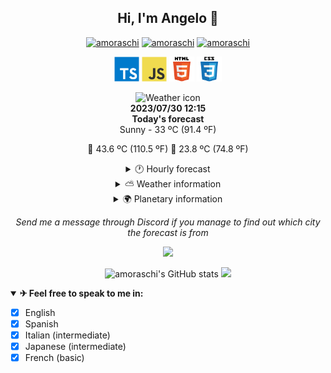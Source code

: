 <h2 align="center">Hi, I'm Angelo 👋</h2>

<p align="center">
  <a href="https://github.com/amoraschi"><img src="https://img.shields.io/badge/DISCORD-amoraschi-7289da?style=for-the-badge" alt="amoraschi"></a>
  <a href="https://github.com/amoraschi"><img src="https://hits.sh/github.com/amoraschi.svg?style=for-the-badge" alt="amoraschi"></a>
  <a href="https://github.com/amoraschi"><img src="https://img.shields.io/static/v1?label=Currently%20learning&message=react | typescript&color=blue&style=for-the-badge" alt="amoraschi" href=""></a>
</p>

<p align="center">
  <img src="https://raw.githubusercontent.com/devicons/devicon/master/icons/typescript/typescript-original.svg" alt="typescript" width="40" height="40"/>
  <img src="https://raw.githubusercontent.com/devicons/devicon/master/icons/javascript/javascript-original.svg" alt="javascript" width="40" height="40"/>
  <img src="https://raw.githubusercontent.com/devicons/devicon/master/icons/html5/html5-original-wordmark.svg" alt="html5" width="40" height="40"/>
  <img src="https://raw.githubusercontent.com/devicons/devicon/master/icons/css3/css3-original-wordmark.svg" alt="css3" width="40" height="40"/>
</p>

<!-- WEATHER -->
<p align="center">
  <img src="https://cdn.weatherapi.com/weather/64x64/day/113.png" alt="Weather icon">
  <br />
  <strong>2023/07/30 12:15</strong>
  <br />
  <strong>Today's forecast</strong>
  <br />
  Sunny - 33 ºC (91.4 ºF)
  <p align="center">🔼 43.6 ºC (110.5 ºF) 🔽 23.8 ºC (74.8 ºF)</p>
  <details align="center">
    <summary>🕐 Hourly forecast</summary>
    <table align="center">
      <thead>
        <tr>
          <th>0:00</th>
          <th>1:00</th>
          <th>2:00</th>
          <th>3:00</th>
          <th>4:00</th>
          <th>5:00</th>
          <th>6:00</th>
          <th>7:00</th>
          <th>8:00</th>
          <th>9:00</th>
          <th>10:00</th>
          <th>11:00</th>
          <th>12:00</th>
          <th>13:00</th>
          <th>14:00</th>
          <th>15:00</th>
          <th>16:00</th>
          <th>17:00</th>
          <th>18:00</th>
          <th>19:00</th>
          <th>20:00</th>
          <th>21:00</th>
          <th>22:00</th>
          <th>23:00</th>
        </tr>
      </thead>
      <tbody>
        <tr>
          <td align="center"><img src="https://cdn.weatherapi.com/weather/64x64/night/113.png" alt="Weather icon"><br />26.2 ºC (79.2 ºF)</td>
          <td align="center"><img src="https://cdn.weatherapi.com/weather/64x64/night/113.png" alt="Weather icon"><br />25.7 ºC (78.3 ºF)</td>
          <td align="center"><img src="https://cdn.weatherapi.com/weather/64x64/night/113.png" alt="Weather icon"><br />25.3 ºC (77.5 ºF)</td>
          <td align="center"><img src="https://cdn.weatherapi.com/weather/64x64/night/113.png" alt="Weather icon"><br />24.7 ºC (76.5 ºF)</td>
          <td align="center"><img src="https://cdn.weatherapi.com/weather/64x64/night/113.png" alt="Weather icon"><br />24.1 ºC (75.4 ºF)</td>
          <td align="center"><img src="https://cdn.weatherapi.com/weather/64x64/night/113.png" alt="Weather icon"><br />23.8 ºC (74.8 ºF)</td>
          <td align="center"><img src="https://cdn.weatherapi.com/weather/64x64/night/113.png" alt="Weather icon"><br />24.1 ºC (75.4 ºF)</td>
          <td align="center"><img src="https://cdn.weatherapi.com/weather/64x64/night/113.png" alt="Weather icon"><br />26.7 ºC (80.1 ºF)</td>
          <td align="center"><img src="https://cdn.weatherapi.com/weather/64x64/day/113.png" alt="Weather icon"><br />29.5 ºC (85.1 ºF)</td>
          <td align="center"><img src="https://cdn.weatherapi.com/weather/64x64/day/113.png" alt="Weather icon"><br />32.1 ºC (89.8 ºF)</td>
          <td align="center"><img src="https://cdn.weatherapi.com/weather/64x64/day/113.png" alt="Weather icon"><br />34.4 ºC (93.9 ºF)</td>
          <td align="center"><img src="https://cdn.weatherapi.com/weather/64x64/day/113.png" alt="Weather icon"><br />39.5 ºC (103.1 ºF)</td>
          <td align="center"><img src="https://cdn.weatherapi.com/weather/64x64/day/113.png" alt="Weather icon"><br />41.4 ºC (106.5 ºF)</td>
          <td align="center"><img src="https://cdn.weatherapi.com/weather/64x64/day/113.png" alt="Weather icon"><br />41.2 ºC (106.2 ºF)</td>
          <td align="center"><img src="https://cdn.weatherapi.com/weather/64x64/day/113.png" alt="Weather icon"><br />43.6 ºC (110.5 ºF)</td>
          <td align="center"><img src="https://cdn.weatherapi.com/weather/64x64/day/113.png" alt="Weather icon"><br />43.6 ºC (110.5 ºF)</td>
          <td align="center"><img src="https://cdn.weatherapi.com/weather/64x64/day/113.png" alt="Weather icon"><br />43.4 ºC (110.1 ºF)</td>
          <td align="center"><img src="https://cdn.weatherapi.com/weather/64x64/day/113.png" alt="Weather icon"><br />41.1 ºC (106 ºF)</td>
          <td align="center"><img src="https://cdn.weatherapi.com/weather/64x64/day/113.png" alt="Weather icon"><br />36.5 ºC (97.7 ºF)</td>
          <td align="center"><img src="https://cdn.weatherapi.com/weather/64x64/day/113.png" alt="Weather icon"><br />30.9 ºC (87.6 ºF)</td>
          <td align="center"><img src="https://cdn.weatherapi.com/weather/64x64/day/113.png" alt="Weather icon"><br />27.1 ºC (80.8 ºF)</td>
          <td align="center"><img src="https://cdn.weatherapi.com/weather/64x64/day/113.png" alt="Weather icon"><br />25.5 ºC (77.9 ºF)</td>
          <td align="center"><img src="https://cdn.weatherapi.com/weather/64x64/night/113.png" alt="Weather icon"><br />24.8 ºC (76.6 ºF)</td>
          <td align="center"><img src="https://cdn.weatherapi.com/weather/64x64/night/113.png" alt="Weather icon"><br />24.5 ºC (76.1 ºF)</td>
        </tr>
      </tbody>
    </table>
  </details>
  <details align="center">
    <summary>⛅ Weather information</summary>
    <p align="center">
      Wind - SSE 4 km/h (2.5 miles/h)
      <br />
      Precipitation - 0 mm (0 in)
      <br />
      Visibility - 10 km (6 miles)
      <br />
      Humidity - 36%
      <br />
      UV Index - 10 (Very High)
    </p>
  </details>
  <details align="center">
    <summary>🌍 Planetary information</summary>
    <p align="center">
      Sunrise - 07:27 AM
      <br />
      Sunset - 09:34 PM
      <br />
      Moon phase - Waxing Gibbous
      <br />
      Moon illumination - 89%
    </p>
  </details>
</p>
<!-- WEATHER END -->

<p align="center"><em>Send me a message through Discord if you manage to find out which city the forecast is from</em></p>

<p align="center">
  <img src="https://discord.c99.nl/widget/theme-2/329599889174691841.png">
</p>

<p align="center">
  <img src="https://github-readme-stats.vercel.app/api?username=amoraschi&show_icons=true&hide=&count_private=true&title_color=0891b2&text_color=ffffff&icon_color=0891b2&bg_color=1c1917&hide_border=true&show_icons=true" alt="amoraschi's GitHub stats" width="420px"/>
  <img src="https://github-readme-streak-stats.herokuapp.com/?user=amoraschi&stroke=ffffff&background=1c1917&ring=0891b2&fire=0891b2&currStreakNum=ffffff&currStreakLabel=0891b2&sideNums=ffffff&sideLabels=ffffff&dates=ffffff&hide_border=true" width="420px"/>
</p>

<details open>
  <summary><strong>✈ Feel free to speak to me in:</strong></summary>

  - [x] English
  - [x] Spanish
  - [x] Italian (intermediate)
  - [x] Japanese (intermediate)
  - [x] French (basic)
</details>
